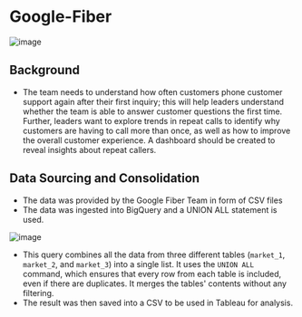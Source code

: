 # Google-Fiber
![image](https://github.com/stacie-kipruto/Google-Fiber/assets/66944986/905b51c4-0687-4156-be48-951885d97864)




## Background
- The team needs to understand how often customers  phone customer support again after their first inquiry; this will help leaders understand whether the team is able to answer customer questions the first time. Further, leaders want to explore trends in repeat calls to identify why customers are having to call more than once, as well as how to improve the overall customer experience. A dashboard should be created to reveal insights about repeat callers.

## Data Sourcing and Consolidation
- The data was provided by the Google Fiber Team in form of CSV files
- The data was ingested into BigQuery and a UNION ALL statement is used.

![image](https://github.com/stacie-kipruto/Google-Fiber/assets/66944986/53854046-ef5d-4ac7-9270-9f4454868f9e)


- This query combines all the data from three different tables (`market_1`, `market_2`, and `market_3`) into a single list. It uses the `UNION ALL` command, which ensures that every row from each table is included, even if there are duplicates. It merges the tables' contents without any filtering.
- The result was then saved into a CSV to be used in Tableau for analysis.

